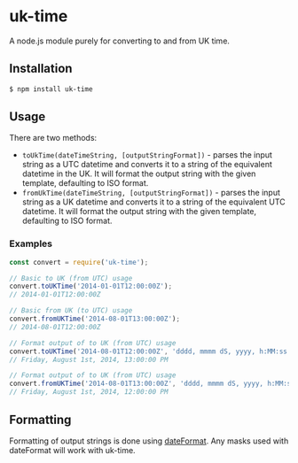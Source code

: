 # uk-time

A node.js module purely for converting to and from UK time.

## Installation

```bash
$ npm install uk-time
```

## Usage

There are two methods:

* `toUkTime(dateTimeString, [outputStringFormat])` - parses the input string as a UTC datetime and converts it to a string of the equivalent datetime in the UK. It will format the output string with the given template, defaulting to ISO format.
* `fromUkTime(dateTimeString, [outputStringFormat])` - parses the input string as a UK datetime and converts it to a string of the equivalent UTC datetime. It will format the output string with the given template, defaulting to ISO format.

### Examples
```js
const convert = require('uk-time');

// Basic to UK (from UTC) usage
convert.toUKTime('2014-01-01T12:00:00Z');
// 2014-01-01T12:00:00Z

// Basic from UK (to UTC) usage
convert.fromUKTime('2014-08-01T13:00:00Z');
// 2014-08-01T12:00:00Z

// Format output of to UK (from UTC) usage
convert.toUKTime('2014-08-01T12:00:00Z', 'dddd, mmmm dS, yyyy, h:MM:ss TT');
// Friday, August 1st, 2014, 13:00:00 PM

// Format output of to UK (from UTC) usage
convert.fromUKTime('2014-08-01T13:00:00Z', 'dddd, mmmm dS, yyyy, h:MM:ss TT');
// Friday, August 1st, 2014, 12:00:00 PM
```
## Formatting

Formatting of output strings is done using [dateFormat](https://github.com/felixge/node-dateformat). Any masks used with dateFormat will work with uk-time.
